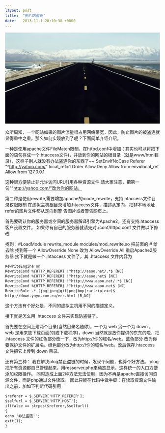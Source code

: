 ```yaml
---
layout: post
title:  "图片防盗链"
date:   2013-11-1 20:10:38 +0800
---
```

<img src="/images/fulls/08.jpg" class="fit image"> 


众所周知，一个网站如果的图片流量很占用网络带宽，因此，防止图片的被盗连就显得重中之重。那么如何实现放到了呢？下面简单介绍介绍。

一种是使用apache文件FileMatch限制，在httpd.conf中增加 ( 其实也可以将把下面的语句存成一个.htaccess文件)，并放到你的网站的根目录（就是www/html目录），这样子别人就没有办法盗连你的东西了~~
    SetEnvIfNoCase Referer "^http://yahoo.com/" local_ref=1
    Order Allow,Deny
    Allow from env=local_ref
    Allow from 127.0.0.1

这种很方便禁止非允许访问URL引用各种资源文件
请大家注意，把第一句"^http://yahoo.com/"改为你的网站。

第二种是使用rewrite,需要增加apache的mode_rewrite，支持.htaccess文件目录权限限制
在虚拟主机根目录增加.htaccess文件，描述从定向，把非本地地址refer的图片文件都从定向到警
告图片或者警告网页上。

首先要确认你的服务器或空间的服务器解译引擎为Apache2，还有支持.htaccess客户设置文件，
如果你有自己的服务器就请先对./conf/httpd.conf 文件做以下修改

找到：#LoadModule rewrite_module modules/mod_rewrite.so
把前面的 # 给去除
找到等一个 AllowOverride None 改为 AllowOverride All
重启Apache2服务器
接下就是做一个 .htaccess 文件了，其 .htaccess 文件内容为

    RewriteEngine on
    RewriteCond %{HTTP_REFERER} !^http://aaoo.net/.*$ [NC]
    RewriteCond %{HTTP_REFERER} !^http://aaoo.net$ [NC]
    RewriteCond %{HTTP_REFERER} !^http://www.aaoo.net/.*$ [NC]
    RewriteCond %{HTTP_REFERER} !^http://www.aaoo.net$ [NC]
    RewriteRule .*.(jpg|jpeg|gif|png|bmp|rar|zip|exe)$ http://down.yoyo.com.ru/err.html [R,NC]

这个方法有个好处是，不同的虚拟主机用不同的描述定义。

接下就是怎么用 .htaccess 文件来实现防盗链了。

首先要在空间上建两个目录(当然目录名随你)，一个为 web 另一个为 down ，
web 是用来放下载页面的(或下载程序)，down 当然就是放你提供的东东的啦，把 .htaccess 文件的红色部分改一下，改为http://你的域名/web。蓝色部分
改为你要保护文件的扩展名。绿色部分改为http://你的域名/web。改后保存.htaccess 文件把它上传到 down 目录。

还有第三种：
我在解决plog禁止盗链的时候，发现个问题，也算个好方法。
plog把所有资源都自己管理起来，用resserver.php来动态显示，这样统一的入口方便添加权限操作。
同时造成上面2种方法无法使用，因为不再是apache直接访问资源文件，而是php通过文件读取。
因此只能在代码中做手脚：在读取资源文件输出之前，加如下判断代码引用

    $referer = $_SERVER['HTTP_REFERER'];
    $selfurl = $_SERVER['HTTP_HOST'];
    if(false == strpos($referer,$selfurl))
    {
    echo '非法盗链!';
    exit(1);
    }
